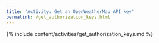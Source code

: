 ```yaml
---
title: "Activity: Get an OpenWeatherMap API key"
permalink: /get_authorization_keys.html
---
```


{% include content/activities/get_authorization_keys.md %}

